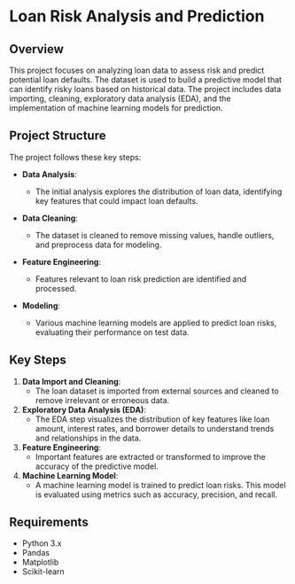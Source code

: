 # Loan Risk Analysis and Prediction

## Overview

This project focuses on analyzing loan data to assess risk and predict potential loan defaults. The dataset is used to build a predictive model that can identify risky loans based on historical data. The project includes data importing, cleaning, exploratory data analysis (EDA), and the implementation of machine learning models for prediction.

## Project Structure

The project follows these key steps:

- **Data Analysis**:
  - The initial analysis explores the distribution of loan data, identifying key features that could impact loan defaults.

- **Data Cleaning**:
  - The dataset is cleaned to remove missing values, handle outliers, and preprocess data for modeling.

- **Feature Engineering**:
  - Features relevant to loan risk prediction are identified and processed.

- **Modeling**:
  - Various machine learning models are applied to predict loan risks, evaluating their performance on test data.

## Key Steps

1. **Data Import and Cleaning**:
   - The loan dataset is imported from external sources and cleaned to remove irrelevant or erroneous data.
2. **Exploratory Data Analysis (EDA)**:
   - The EDA step visualizes the distribution of key features like loan amount, interest rates, and borrower details to understand trends and relationships in the data.
3. **Feature Engineering**:
   - Important features are extracted or transformed to improve the accuracy of the predictive model.
4. **Machine Learning Model**:
   - A machine learning model is trained to predict loan risks. This model is evaluated using metrics such as accuracy, precision, and recall.

## Requirements

- Python 3.x
- Pandas
- Matplotlib
- Scikit-learn

